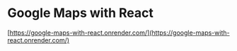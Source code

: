 # Google Maps with React

[https://google-maps-with-react.onrender.com/](https://google-maps-with-react.onrender.com/)

